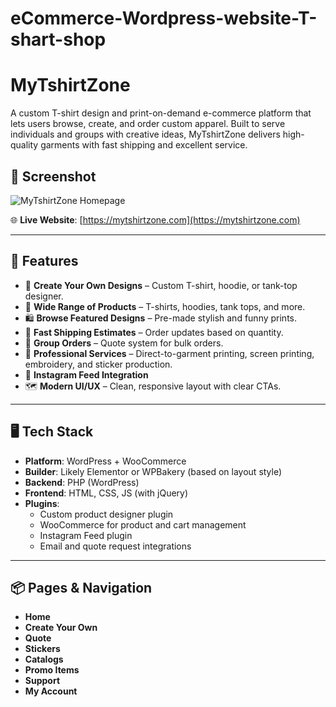 # eCommerce-Wordpress-website-T-shart-shop

# MyTshirtZone

A custom T-shirt design and print-on-demand e-commerce platform that lets users browse, create, and order custom apparel. Built to serve individuals and groups with creative ideas, MyTshirtZone delivers high-quality garments with fast shipping and excellent service.

## 📸 Screenshot

![MyTshirtZone Homepage](![screencapture-mytshirtzone-2025-04-12-18_43_21](https://github.com/user-attachments/assets/8ed90e16-071e-46b8-86a2-9b455bbbc379)
)


🌐 **Live Website**: [https://mytshirtzone.com](https://mytshirtzone.com)

---

## 🧵 Features

- 🎨 **Create Your Own Designs** – Custom T-shirt, hoodie, or tank-top designer.
- 👕 **Wide Range of Products** – T-shirts, hoodies, tank tops, and more.
- 🛍️ **Browse Featured Designs** – Pre-made stylish and funny prints.
- 🚚 **Fast Shipping Estimates** – Order updates based on quantity.
- 👥 **Group Orders** – Quote system for bulk orders.
- 🧵 **Professional Services** – Direct-to-garment printing, screen printing, embroidery, and sticker production.
- 📱 **Instagram Feed Integration**
- 🗺️ **Modern UI/UX** – Clean, responsive layout with clear CTAs.

---

## 🖥️ Tech Stack

- **Platform**: WordPress + WooCommerce
- **Builder**: Likely Elementor or WPBakery (based on layout style)
- **Backend**: PHP (WordPress)
- **Frontend**: HTML, CSS, JS (with jQuery)
- **Plugins**:
  - Custom product designer plugin
  - WooCommerce for product and cart management
  - Instagram Feed plugin
  - Email and quote request integrations

---

## 📦 Pages & Navigation

- **Home**
- **Create Your Own**
- **Quote**
- **Stickers**
- **Catalogs**
- **Promo Items**
- **Support**
- **My Account**





